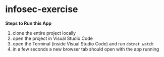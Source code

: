 # infosec-exercise
**Steps to Run this App**
1) clone the entire project locally
2) open the project in Visual Studio Code
3) open the Terminal (inside Visual Studio Code) and run `dotnet watch`
4) in a few seconds a new browser tab should open with the app running
